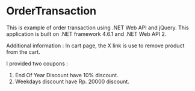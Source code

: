 # OrderTransaction

This is example of order transaction using .NET Web API and jQuery.
This application is built on .NET framework 4.6.1 and .NET Web API 2.

Additional information :
In cart page, the X link is use to remove product from the cart.

I provided two coupons :
1. End Of Year Discount have 10% discount.
2. Weekdays discount have Rp. 20000 discount.
